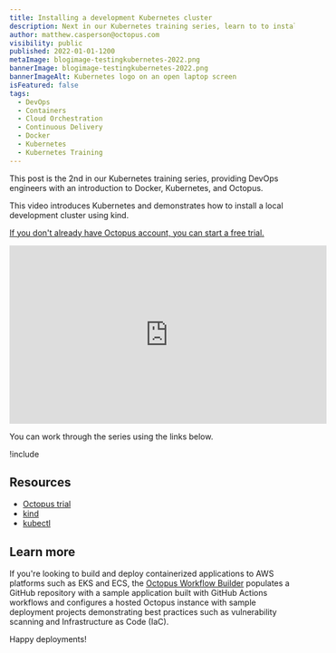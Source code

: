 ```yaml
---
title: Installing a development Kubernetes cluster
description: Next in our Kubernetes training series, learn to to install a local development Kubernetes cluster with kind.
author: matthew.casperson@octopus.com
visibility: public
published: 2022-01-01-1200
metaImage: blogimage-testingkubernetes-2022.png
bannerImage: blogimage-testingkubernetes-2022.png
bannerImageAlt: Kubernetes logo on an open laptop screen
isFeatured: false
tags: 
  - DevOps
  - Containers
  - Cloud Orchestration
  - Continuous Delivery
  - Docker 
  - Kubernetes
  - Kubernetes Training
---
```


This post is the 2nd in our Kubernetes training series, providing DevOps engineers with an introduction to Docker, Kubernetes, and Octopus. 

This video introduces Kubernetes and demonstrates how to install a local development cluster using kind.

[If you don't already have Octopus account, you can start a free trial.](https://oc.to/octopus-k8s-training-trial)

<p style="text-align:center"><iframe width="560" height="315" src="https://www.youtube.com/embed/JS6dOv6M8xg?si=jjpKhUVesxTyNEuk" title="YouTube video player" frameborder="0" allow="accelerometer; autoplay; clipboard-write; encrypted-media; gyroscope; picture-in-picture; web-share" allowfullscreen></iframe></p>

You can work through the series using the links below.

!include <k8s-training-toc>

## Resources

* [Octopus trial](https://oc.to/octopus-k8s-training-trial)
* [kind](https://oc.to/LY8fg0)
* [kubectl](https://oc.to/oN6lx6)

## Learn more

If you're looking to build and deploy containerized applications to AWS platforms such as EKS and ECS, the [Octopus Workflow Builder](https://octopusworkflowbuilder.octopus.com/#/) populates a GitHub repository with a sample application built with GitHub Actions workflows and configures a hosted Octopus instance with sample deployment projects demonstrating best practices such as vulnerability scanning and Infrastructure as Code (IaC). 

Happy deployments! 
